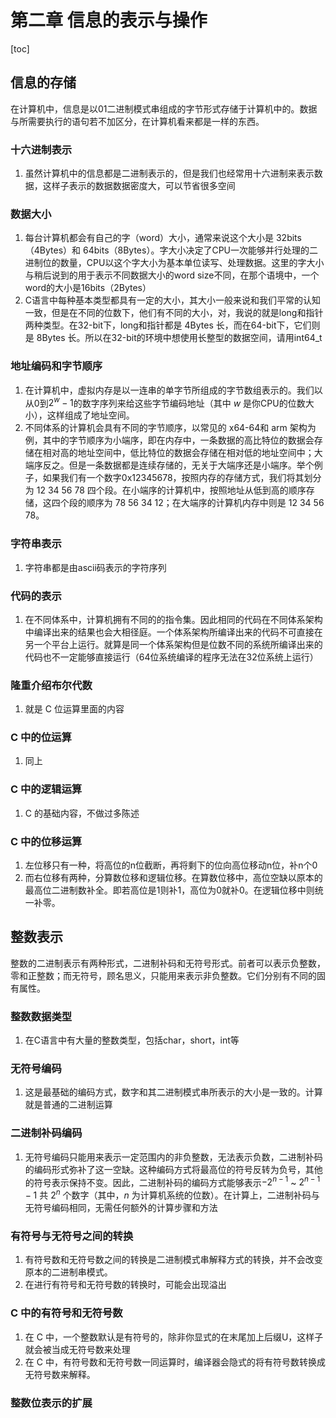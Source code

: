 # 第二章 信息的表示与操作

[toc]

## 信息的存储

在计算机中，信息是以01二进制模式串组成的字节形式存储于计算机中的。数据与所需要执行的语句若不加区分，在计算机看来都是一样的东西。

### 十六进制表示

1. 虽然计算机中的信息都是二进制表示的，但是我们也经常用十六进制来表示数据，这样子表示的数据数据密度大，可以节省很多空间

### 数据大小

1. 每台计算机都会有自己的字（word）大小，通常来说这个大小是 32bits（4Bytes）和 64bits（8Bytes）。字大小决定了CPU一次能够并行处理的二进制位的数量，CPU以这个字大小为基本单位读写、处理数据。这里的字大小与稍后说到的用于表示不同数据大小的word size不同，在那个语境中，一个word的大小是16bits（2Bytes）
2. C语言中每种基本类型都具有一定的大小，其大小一般来说和我们平常的认知一致，但是在不同的位数下，他们有不同的大小，对，我说的就是long和指针两种类型。在32-bit下，long和指针都是 4Bytes 长，而在64-bit下，它们则是 8Bytes 长。所以在32-bit的环境中想使用长整型的数据空间，请用int64_t

### 地址编码和字节顺序

1. 在计算机中，虚拟内存是以一连串的单字节所组成的字节数组表示的。我们以从0到$2^{w}-1$的数字序列来给这些字节编码地址（其中 $w$ 是你CPU的位数大小），这样组成了地址空间。
2. 不同体系的计算机会具有不同的字节顺序，以常见的 x64-64和 arm 架构为例，其中的字节顺序为小端序，即在内存中，一条数据的高比特位的数据会存储在相对高的地址空间中，低比特位的数据会存储在相对低的地址空间中；大端序反之。但是一条数据都是连续存储的，无关于大端序还是小端序。举个例子，如果我们有一个数字0x12345678，按照内存的存储方式，我们将其划分为 12 34 56 78 四个段。在小端序的计算机中，按照地址从低到高的顺序存储，这四个段的顺序为 78 56 34 12；在大端序的计算机内存中则是 12 34 56 78。

### 字符串表示

1. 字符串都是由ascii码表示的字符序列

### 代码的表示

1. 在不同体系中，计算机拥有不同的的指令集。因此相同的代码在不同体系架构中编译出来的结果也会大相径庭。一个体系架构所编译出来的代码不可直接在另一个平台上运行。就算是同一个体系架构但是位数不同的系统所编译出来的代码也不一定能够直接运行（64位系统编译的程序无法在32位系统上运行）

### 隆重介绍布尔代数

1. 就是 C 位运算里面的内容

### C 中的位运算

1. 同上

### C 中的逻辑运算

1. C 的基础内容，不做过多陈述

### C 中的位移运算

1. 左位移只有一种，将高位的n位截断，再将剩下的位向高位移动n位，补n个0
2. 而右位移有两种，分算数位移和逻辑位移。在算数位移中，高位空缺以原本的最高位二进制数补全。即若高位是1则补1，高位为0就补0。在逻辑位移中则统一补零。

## 整数表示

整数的二进制表示有两种形式，二进制补码和无符号形式。前者可以表示负整数，零和正整数；而无符号，顾名思义，只能用来表示非负整数。它们分别有不同的固有属性。

### 整数数据类型

1. 在C语言中有大量的整数类型，包括char，short，int等

### 无符号编码

1. 这是最基础的编码方式，数字和其二进制模式串所表示的大小是一致的。计算就是普通的二进制运算

### 二进制补码编码

1. 无符号编码只能用来表示一定范围内的非负整数，无法表示负数，二进制补码的编码形式弥补了这一空缺。这种编码方式将最高位的符号反转为负号，其他的符号表示保持不变。因此，二进制补码的编码方式能够表示$-2^{n-1}$ ~ $2^{n-1}-1$ 共 $2^n$ 个数字（其中，$n$ 为计算机系统的位数）。在计算上，二进制补码与无符号编码相同，无需任何额外的计算步骤和方法

### 有符号与无符号之间的转换

1. 有符号数和无符号数之间的转换是二进制模式串解释方式的转换，并不会改变原本的二进制串模式。
2. 在进行有符号和无符号数的转换时，可能会出现溢出

### C 中的有符号和无符号数

1. 在 C 中，一个整数默认是有符号的，除非你显式的在末尾加上后缀U，这样子就会被当成无符号数来处理
2. 在 C 中，有符号数和无符号数一同运算时，编译器会隐式的将有符号数转换成无符号数来解释。

### 整数位表示的扩展